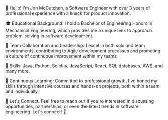 👋 Hello! I'm Jon McCutchen, a Software Engineer with over 3 years of professional experience with a knack for product innovation.

🎓 Educational Background:
I hold a Bachelor of Engineering Honors in Mechanical Engineering, which provides me a unique lens to approach problem-solving in software development.

👥 Team Collaboration and Leadership:
I excel in both solo and team environments, contributing to Agile development processes and promoting a culture of continuous improvement within my teams.

🔗 Skills:
Java, Python, Solidity, JavaScript, React, SQL databases, AWS, and many more.

🌱 Continuous Learning:
Committed to professional growth, I've honed my skills through intensive courses and hands-on projects, both within a team and individually.

📩 Let's Connect:
Feel free to reach out if you're interested in discussing opportunities, partnerships, or even the latest trends in software engineering. Let's connect! 🤝

